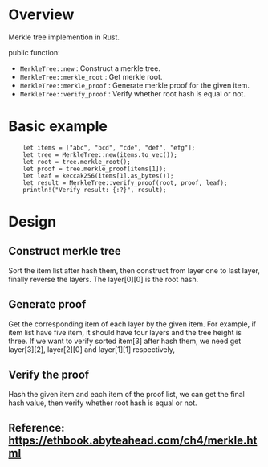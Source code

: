 # Overview 

Merkle tree implemention in Rust.

public function:

* `MerkleTree::new` : Construct a merkle tree.
* `MerkleTree::merkle_root` : Get merkle root.
* `MerkleTree::merkle_proof` : Generate merkle proof for the given item.
* `MerkleTree::verify_proof` : Verify whether root hash is equal or not.
  
# Basic example

```
    let items = ["abc", "bcd", "cde", "def", "efg"];
    let tree = MerkleTree::new(items.to_vec());
    let root = tree.merkle_root();
    let proof = tree.merkle_proof(items[1]);
    let leaf = keccak256(items[1].as_bytes());
    let result = MerkleTree::verify_proof(root, proof, leaf);
    println!("Verify result: {:?}", result);
```

# Design
## Construct merkle tree
Sort the item list after hash them, then construct from layer one to last layer, finally reverse the layers. The layer[0][0] is the root hash.

## Generate proof
Get the corresponding item of each layer by the given item. For example, if item list have five item, it should have four layers and the tree height is three.
If we want to verify sorted item[3] after hash them, we need get layer[3][2], layer[2][0] and layer[1][1] respectively,

## Verify the proof
Hash the given item and each item of the proof list, we can get the final hash value, then verify whether root hash is equal or not.

## Reference: https://ethbook.abyteahead.com/ch4/merkle.html
